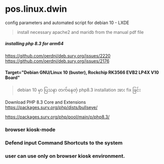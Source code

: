 # pos.linux.dwin
config parameters and automated script for debian 10 - LXDE 

> install necessary apache2 and maridb from the manual pdf file

##### installing php 8.3 for arm64 

https://github.com/oerdnj/deb.sury.org/issues/2220
https://github.com/oerdnj/deb.sury.org/issues/2176


#### Target="Debian GNU/Linux 10 (buster), Rockchip RK3566 EVB2 LP4X V10 Board"

> debian 10 မှာ ပြသနာ တက်နေတဲ့ php8.3 installation အား fix ခြင်း


Download PHP 8.3 Core and Extensions
https://packages.sury.org/php/dists/bullseye/

https://packages.sury.org/php/pool/main/p/php8.3/




### browser kiosk-mode

### Defend input Command Shortcuts to the system


### user can use only on browser kiosk environment.
